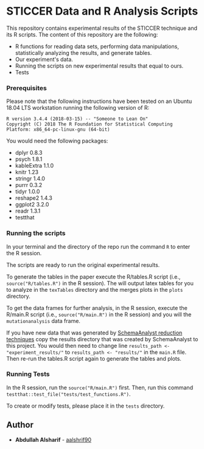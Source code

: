# STICCER Data and R Analysis Scripts

This repository contains experimental results of the STICCER technique and its R scripts. The content of this repository are the following:

* R functions for reading data sets, performing data manipulations, statistically analyzing the results, and generate tables.
* Our experiment's data.
* Running the scripts on new experimental results that equal to ours.
* Tests

### Prerequisites

Please note that the following instructions have been tested on an Ubuntu 18.04 LTS workstation running the following version of R:

```shell
R version 3.4.4 (2018-03-15) -- "Someone to Lean On"
Copyright (C) 2018 The R Foundation for Statistical Computing
Platform: x86_64-pc-linux-gnu (64-bit)
```

You would need the following packages:

* dplyr          0.8.3
* psych          1.8.1
* kableExtra     1.1.0
* knitr          1.23
* stringr        1.4.0
* purrr          0.3.2
* tidyr          1.0.0
* reshape2       1.4.3
* ggplot2        3.2.0
* readr          1.3.1
* testthat

### Running the scripts
In your terminal and the directory of the repo run the command `R` to enter the R session.

The scripts are ready to run the original experimental results.

To generate the tables in the paper execute the R/tables.R script (i.e., `source("R/tables.R")` in the R session).
The will output latex tables for you to analyze in the `texTables` directory and the merges plots in the `plots` directory.

To get the data frames for further analysis, in the R session, execute the R/main.R script (i.e., `source("R/main.R")` in the R session) and you will the `mutationanalysis` data frame.

If you have new data that was generated by [SchemaAnalyst reduction techniques](https://github.com/schemaanalyst/schemaanalyst) copy the results directory that was created by SchemaAnalyst to this project. You would then need to change line `results_path <- "experiment_results/"` to `results_path <- "results/"` in the `main.R` file. Then re-run the tables.R script again to generate the tables and plots.

### Running Tests
In the R session, run the `source("R/main.R")` first.
Then, run this command `testthat::test_file("tests/test_functions.R")`.

To create or modify tests, please place it in the `tests` directory.


## Author
* **Abdullah Alsharif** - [aalshrif90](https://github.com/aalshrif90)
